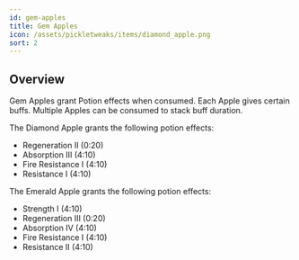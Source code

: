 ```yaml
---
id: gem-apples
title: Gem Apples
icon: /assets/pickletweaks/items/diamond_apple.png
sort: 2
---
```


## Overview

Gem Apples grant Potion effects when consumed. Each Apple gives certain buffs. Multiple Apples can be consumed to stack buff duration.

The Diamond Apple grants the following potion effects:

- Regeneration II (0:20) 
- Absorption III (4:10)
- Fire Resistance I (4:10)
- Resistance I (4:10)

The Emerald Apple grants the following potion effects:

- Strength I (4:10)
- Regeneration III (0:20) 
- Absorption IV (4:10)
- Fire Resistance I (4:10)
- Resistance II (4:10)
